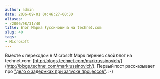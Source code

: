 ```yaml
---
author: admin
date: 2006-09-01 06:46:27+00:00
aliases:
- /2006/08/31/40
title: Блог Марка Руссиновича на technet.com
slug: 40
tags:
- Microsoft
---
```


Вместе с переходом в Microsoft Марк перенес свой блог на technet.com: [http://blogs.technet.com/markrussinovich/](http://blogs.technet.com/markrussinovich/). Первый пост рассказывает про ["дело о задержках при запуске процессов"](http://blogs.technet.com/markrussinovich/archive/2006/08/31/453100.aspx). :-)
